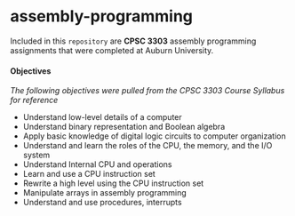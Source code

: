 # assembly-programming
Included in this `repository` are **CPSC 3303** assembly programming assignments that were completed at Auburn University.

#### Objectives
*The following objectives were pulled from the CPSC 3303 Course Syllabus for reference*

* Understand low-level details of a computer
* Understand binary representation and Boolean algebra
* Apply basic knowledge of digital logic circuits to computer organization
* Understand and learn the roles of the CPU, the memory, and the I/O system
* Understand Internal CPU and operations
* Learn and use a CPU instruction set
* Rewrite a high level using the CPU instruction set
* Manipulate arrays in assembly programming
* Understand and use procedures, interrupts

